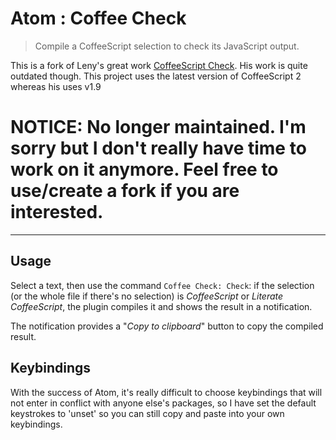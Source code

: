 # Atom : Coffee Check

> Compile a CoffeeScript selection to check its JavaScript output.

This is a fork of Leny's great work [CoffeeScript Check](https://atom.io/packages/coffeescript-check). His work is quite outdated though. This project uses the latest version of CoffeeScript 2 whereas his uses v1.9

# NOTICE: No longer maintained. I'm sorry but I don't really have time to work on it anymore. Feel free to use/create a fork if you are interested.

---

## Usage

Select a text, then use the command `Coffee Check: Check`: if the selection (or the whole file if there's no selection) is _CoffeeScript_ or _Literate CoffeeScript_, the plugin compiles it and shows the result in a notification.

The notification provides a "_Copy to clipboard_" button to copy the compiled result.

## Keybindings

With the success of Atom, it's really difficult to choose keybindings that will not enter in conflict with anyone else's packages, so I have set the default keystrokes to 'unset' so you can still copy and paste into your own keybindings.
